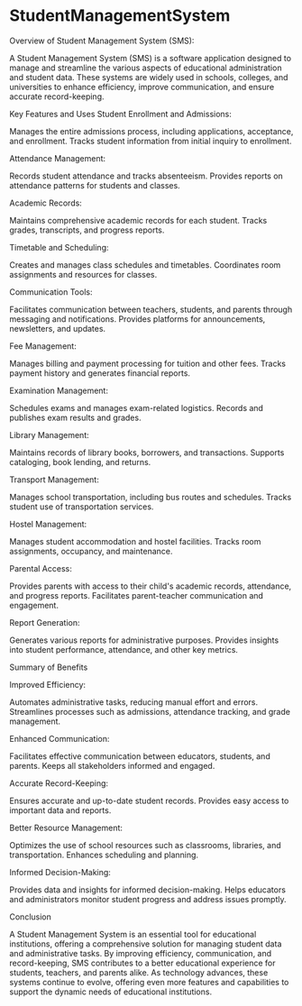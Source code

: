 # StudentManagementSystem
Overview of Student Management System (SMS):

A Student Management System (SMS) is a software application designed to manage and streamline the various aspects of educational administration and student data. These systems are widely used in schools, colleges, and universities to enhance efficiency, improve communication, and ensure accurate record-keeping.

Key Features and Uses
Student Enrollment and Admissions:

Manages the entire admissions process, including applications, acceptance, and enrollment.
Tracks student information from initial inquiry to enrollment.

Attendance Management:

Records student attendance and tracks absenteeism.
Provides reports on attendance patterns for students and classes.

Academic Records:

Maintains comprehensive academic records for each student.
Tracks grades, transcripts, and progress reports.

Timetable and Scheduling:

Creates and manages class schedules and timetables.
Coordinates room assignments and resources for classes.

Communication Tools:

Facilitates communication between teachers, students, and parents through messaging and notifications.
Provides platforms for announcements, newsletters, and updates.

Fee Management:

Manages billing and payment processing for tuition and other fees.
Tracks payment history and generates financial reports.

Examination Management:

Schedules exams and manages exam-related logistics.
Records and publishes exam results and grades.

Library Management:

Maintains records of library books, borrowers, and transactions.
Supports cataloging, book lending, and returns.

Transport Management:

Manages school transportation, including bus routes and schedules.
Tracks student use of transportation services.

Hostel Management:

Manages student accommodation and hostel facilities.
Tracks room assignments, occupancy, and maintenance.

Parental Access:

Provides parents with access to their child's academic records, attendance, and progress reports.
Facilitates parent-teacher communication and engagement.

Report Generation:

Generates various reports for administrative purposes.
Provides insights into student performance, attendance, and other key metrics.

Summary of Benefits

Improved Efficiency:

Automates administrative tasks, reducing manual effort and errors.
Streamlines processes such as admissions, attendance tracking, and grade management.

Enhanced Communication:

Facilitates effective communication between educators, students, and parents.
Keeps all stakeholders informed and engaged.

Accurate Record-Keeping:

Ensures accurate and up-to-date student records.
Provides easy access to important data and reports.

Better Resource Management:

Optimizes the use of school resources such as classrooms, libraries, and transportation.
Enhances scheduling and planning.

Informed Decision-Making:

Provides data and insights for informed decision-making.
Helps educators and administrators monitor student progress and address issues promptly.

Conclusion

A Student Management System is an essential tool for educational institutions, offering a comprehensive solution for managing student data and administrative tasks. By improving efficiency, communication, and record-keeping, SMS contributes to a better educational experience for students, teachers, and parents alike. As technology advances, these systems continue to evolve, offering even more features and capabilities to support the dynamic needs of educational institutions.
